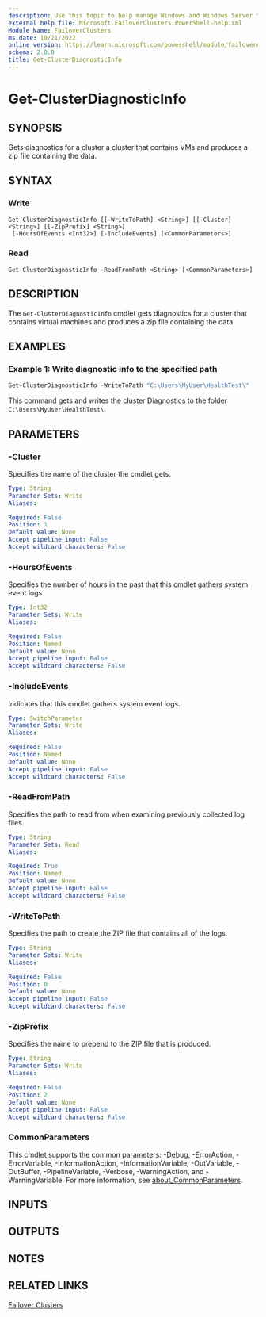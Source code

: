 ```yaml
---
description: Use this topic to help manage Windows and Windows Server technologies with Windows PowerShell.
external help file: Microsoft.FailoverClusters.PowerShell-help.xml
Module Name: FailoverClusters
ms.date: 10/21/2022
online version: https://learn.microsoft.com/powershell/module/failoverclusters/get-clusterdiagnosticinfo?view=windowsserver2022-ps&wt.mc_id=ps-gethelp
schema: 2.0.0
title: Get-ClusterDiagnosticInfo
---
```


# Get-ClusterDiagnosticInfo

## SYNOPSIS
Gets diagnostics for a cluster a cluster that contains VMs and produces a zip file containing the
data.

## SYNTAX

### Write

```
Get-ClusterDiagnosticInfo [[-WriteToPath] <String>] [[-Cluster] <String>] [[-ZipPrefix] <String>]
 [-HoursOfEvents <Int32>] [-IncludeEvents] [<CommonParameters>]
```

### Read

```
Get-ClusterDiagnosticInfo -ReadFromPath <String> [<CommonParameters>]
```

## DESCRIPTION

The `Get-ClusterDiagnosticInfo` cmdlet gets diagnostics for a cluster that contains virtual
machines and produces a zip file containing the data.

## EXAMPLES

### Example 1: Write diagnostic info to the specified path

```powershell
Get-ClusterDiagnosticInfo -WriteToPath "C:\Users\MyUser\HealthTest\"
```

This command gets and writes the cluster Diagnostics to the folder `C:\Users\MyUser\HealthTest\`.

## PARAMETERS

### -Cluster

Specifies the name of the cluster the cmdlet gets.

```yaml
Type: String
Parameter Sets: Write
Aliases: 

Required: False
Position: 1
Default value: None
Accept pipeline input: False
Accept wildcard characters: False
```

### -HoursOfEvents

Specifies the number of hours in the past that this cmdlet gathers system event logs.

```yaml
Type: Int32
Parameter Sets: Write
Aliases: 

Required: False
Position: Named
Default value: None
Accept pipeline input: False
Accept wildcard characters: False
```

### -IncludeEvents

Indicates that this cmdlet gathers system event logs.

```yaml
Type: SwitchParameter
Parameter Sets: Write
Aliases: 

Required: False
Position: Named
Default value: None
Accept pipeline input: False
Accept wildcard characters: False
```

### -ReadFromPath

Specifies the path to read from when examining previously collected log files.

```yaml
Type: String
Parameter Sets: Read
Aliases: 

Required: True
Position: Named
Default value: None
Accept pipeline input: False
Accept wildcard characters: False
```

### -WriteToPath

Specifies the path to create the ZIP file that contains all of the logs.

```yaml
Type: String
Parameter Sets: Write
Aliases: 

Required: False
Position: 0
Default value: None
Accept pipeline input: False
Accept wildcard characters: False
```

### -ZipPrefix

Specifies the name to prepend to the ZIP file that is produced.

```yaml
Type: String
Parameter Sets: Write
Aliases: 

Required: False
Position: 2
Default value: None
Accept pipeline input: False
Accept wildcard characters: False
```

### CommonParameters

This cmdlet supports the common parameters: -Debug, -ErrorAction, -ErrorVariable,
-InformationAction, -InformationVariable, -OutVariable, -OutBuffer, -PipelineVariable, -Verbose,
-WarningAction, and -WarningVariable. For more information, see
[about_CommonParameters](https://go.microsoft.com/fwlink/?LinkID=113216).

## INPUTS

## OUTPUTS

## NOTES

## RELATED LINKS

[Failover Clusters](./failoverclusters.md)
